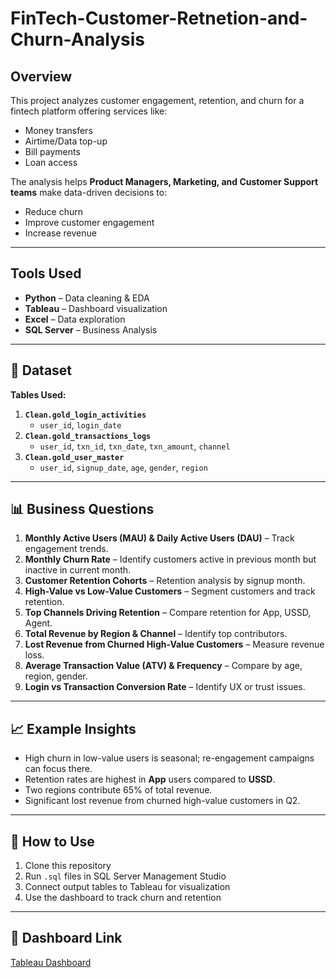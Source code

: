 # FinTech-Customer-Retnetion-and-Churn-Analysis



## Overview
This project analyzes customer engagement, retention, and churn for a fintech platform offering services like:
- Money transfers
- Airtime/Data top-up
- Bill payments
- Loan access

The analysis helps **Product Managers, Marketing, and Customer Support teams** make data-driven decisions to:
- Reduce churn
- Improve customer engagement
- Increase revenue

---

##  Tools Used
- **Python** – Data cleaning & EDA
- **Tableau** – Dashboard visualization
- **Excel** – Data exploration
- **SQL Server** – Business Analysis

---

## 📂 Dataset
**Tables Used:**
1. **`Clean.gold_login_activities`**
   - `user_id`, `login_date`
2. **`Clean.gold_transactions_logs`**
   - `user_id`, `txn_id`, `txn_date`, `txn_amount`, `channel`
3. **`Clean.gold_user_master`**
   - `user_id`, `signup_date`, `age`, `gender`, `region`

---

## 📊 Business Questions
1. **Monthly Active Users (MAU) & Daily Active Users (DAU)** – Track engagement trends.
2. **Monthly Churn Rate** – Identify customers active in previous month but inactive in current month.
3. **Customer Retention Cohorts** – Retention analysis by signup month.
4. **High-Value vs Low-Value Customers** – Segment customers and track retention.
5. **Top Channels Driving Retention** – Compare retention for App, USSD, Agent.
6. **Total Revenue by Region & Channel** – Identify top contributors.
7. **Lost Revenue from Churned High-Value Customers** – Measure revenue loss.
8. **Average Transaction Value (ATV) & Frequency** – Compare by age, region, gender.
9. **Login vs Transaction Conversion Rate** – Identify UX or trust issues.

---

## 📈 Example Insights
- High churn in low-value users is seasonal; re-engagement campaigns can focus there.
- Retention rates are highest in **App** users compared to **USSD**.
- Two regions contribute 65% of total revenue.
- Significant lost revenue from churned high-value customers in Q2.

---

## 🚀 How to Use
1. Clone this repository  
2. Run `.sql` files in SQL Server Management Studio  
3. Connect output tables to Tableau for visualization  
4. Use the dashboard to track churn and retention

---

## 📌 Dashboard Link
[Tableau Dashboard](PUT_YOUR_LINK_HERE)
